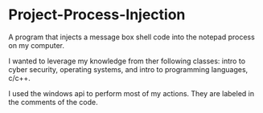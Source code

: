 # Project-Process-Injection
A program that injects a message box shell code into the notepad process on my computer. 

I wanted to leverage my knowledge from ther following classes: intro to cyber security, operating systems, and intro to programming languages, c/c++. 

I used the windows api to perform most of my actions. They are labeled in the comments of the code. 
